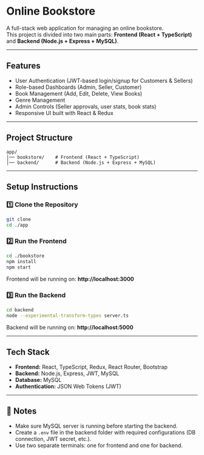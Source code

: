 # Online Bookstore

A full-stack web application for managing an online bookstore.  
This project is divided into two main parts: **Frontend (React + TypeScript)** and **Backend (Node.js + Express + MySQL)**.

---

## Features

- User Authentication (JWT-based login/signup for Customers & Sellers)
- Role-based Dashboards (Admin, Seller, Customer)
- Book Management (Add, Edit, Delete, View Books)
- Genre Management
- Admin Controls (Seller approvals, user stats, book stats)
- Responsive UI built with React & Redux

---

## Project Structure

```
app/
│── bookstore/    # Frontend (React + TypeScript)
│── backend/      # Backend (Node.js + Express + MySQL)
```

---

## Setup Instructions

### 1️⃣ Clone the Repository
```bash
git clone 
cd ./app
```

### 2️⃣ Run the Frontend
```bash
cd ./bookstore
npm install
npm start
```
Frontend will be running on: **http://localhost:3000**

### 3️⃣ Run the Backend
```bash
cd backend
node --experimental-transform-types server.ts
```
Backend will be running on: **http://localhost:5000**

---

## Tech Stack

- **Frontend:** React, TypeScript, Redux, React Router, Bootstrap
- **Backend:** Node.js, Express, JWT, MySQL
- **Database:** MySQL
- **Authentication:** JSON Web Tokens (JWT)

---

## 📌 Notes

- Make sure MySQL server is running before starting the backend.
- Create a `.env` file in the backend folder with required configurations (DB connection, JWT secret, etc.).
- Use two separate terminals: one for frontend and one for backend.


